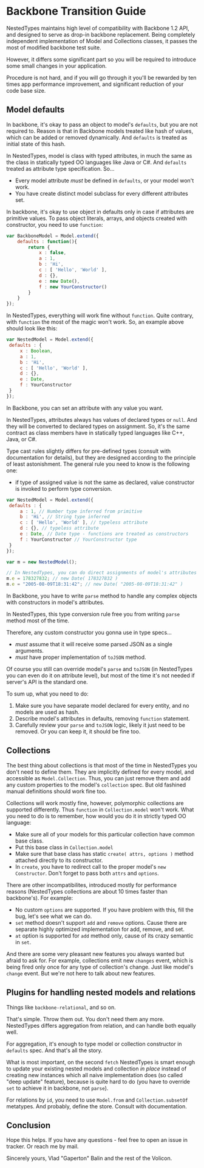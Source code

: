 # Backbone Transition Guide

NestedTypes maintains high level of compatibility with Backbone 1.2 API,
and designed to serve as drop-in backbone replacement. Being completely independent
implementation of Model and Collections classes, it passes the most of modified backbone
 test suite.
 
However, it differs some significant part so you will be required to introduce
some small changes in your application.

Procedure is not hard, and if you will go through it you'll be rewarded by ten times app 
performance improvement, and significant reduction of your code base size.

## Model defaults

In backbone, it's okay to pass an object to model's `defaults`, but you are not required to.
Reason is that in Backbone models treated like hash of values, which can be added or 
removed dynamically.
And `defaults` is treated as initial state of this hash.

In NestedTypes, model is class with typed attributes, in much the same as the class in 
statically typed OO languages like Java or C#. And `defaults` treated as attribute 
type specification. So... 

- Every model attribute *must* be defined in `defaults`, or your model won't work.
- You have create distinct model subclass for every different attributes set.  
 
In backbone, it's okay to use object in defaults only in case if attributes are primitive values.
To pass object literals, arrays, and objects created with constructor, you need to use `function`:

```javascript
var BackboneModel = Model.extend({
    defaults : function(){
        return {
            x : false,
            a : 1,
            b : 'Hi',
            c : [ 'Hello', 'World' ],
            d : {},
            e : new Date(),
            f : new YourConstructor()
        }
    }
});
```

In NestedTypes, everything will work fine without `function`. Quite contrary, with `function`
 the most of the magic won't work. So, an example above should look like this:

```javascript
var NestedModel = Model.extend({
 defaults : {
     x : Boolean,
     a : 1,
     b : 'Hi',
     c : [ 'Hello', 'World' ],
     d : {},
     e : Date,
     f : YourConstructor
 }
});
```

In Backbone, you can set an attribute with any value you want.

In NestedTypes, attributes always has values of declared types or `null`. And they will be
 converted to declared types on assignment. So, it's the same contract as class members
 have in statically typed languages like C++, Java, or C#.

Type cast rules slightly differs for pre-defined types (consult with documentation for details), but they are designed according to
 the principle of least astonishment.
The general rule you need to know is the following one:

- if type of assigned value is not the same as declared, value constructor is invoked
  to perform type conversion.
 
```javascript
var NestedModel = Model.extend({
 defaults : {
     a : 1, // Number type inferred from primitive
     b : 'Hi', // String type inferred 
     c : [ 'Hello', 'World' ], // typeless attribute
     d : {}, // typeless attribute
     e : Date, // Date type - functions are treated as constructors
     f : YourConstructor // YourConstructor type
 }
});

var m = new NestedModel();

// In NestedTypes, you can do direct assignments of model's attributes
m.e = 178327832; // new Date( 178327832 )
m.e = "2005-08-09T18:31:42"; // new Date( "2005-08-09T18:31:42" )
```

In Backbone, you have to write `parse` method to handle any complex objects with constructors
in model's attributes.

In NestedTypes, this type conversion rule free you from writing `parse` method 
most of the time.

Therefore, any custom constructor you gonna use in type specs...
- *must* assume that it will receive some parsed JSON as a single arguments.
- *must* have proper implementation of `toJSON` method.

Of course you still can override model's `parse` and `toJSON` (in NestedTypes you can 
even do it on attribute level), but most of the time it's not needed if server's 
API is the standard one.

To sum up, what you need to do:
1. Make sure you have separate model declared for every entity, and no models are used as hash.
2. Describe model's attributes in defaults, removing `function` statement. 
3. Carefully review your `parse` and `toJSON` logic, likely it just need to be removed.
    Or you can keep it, it should be fine too.

## Collections

The best thing about collections is that most of the time in NestedTypes you don't need to define them.
They are implicitly defined for every model, and accessible as `Model.Collection`. Thus,
you can just remove them and add any custom properties to the model's `collection` spec. But
old fashined manual definitions should work fine too. 

Collections will work mostly fine, however, polymorphic collections are supported differently.
Thus `function` in `Collection.model` won't work. What you need to do is to remember,
how would you do it in strictly typed OO language:
- Make sure all of your models for this particular collection have common base class.
- Put this base class in `Collection.model`
- Make sure that base class has static `create( attrs, options )` method attached directly to its constructor.
- In `create`, you have to redirect call to the proper model's `new Constructor`.
    Don't forget to pass both `attrs` and `options`.  

There are other incompatibilites, introduced mostly for performance reasons (NestedTypes
collections are about 10 times faster than backbone's). For example:
- No custom `options` are supported. If you have problem with this, fill the bug, 
    let's see what we can do.
- `set` method doesn't support `add` and `remove` options. Cause there are 
separate highly optimized implementation for add, remove, and set.
- `at` option is supported for `add` method only, cause of its crazy semantic in `set`.

And there are some very pleasant new features you always wanted but afraid to ask for. For example,
collections emit new `changes` event, which is being fired only once for any type of collection's change.
 Just like model's `change` event. But we're not here to talk about new features.
 
## Plugins for handling nested models and relations

Things like `backbone-relational`, and so on.
 
That's simple. Throw them out. You don't need them any more.
NestedTypes differs aggregation from relation, and can handle both equally well.

For aggregation, it's enough to type model or collection constructor in `defaults` spec.
And that's all the story.

What is most important, on the second `fetch` NestedTypes is smart enough to update your existing nested models and collection *in place*
instead of creating new instances which all naive implementation does
(so called "deep update" feature), because is quite hard to do (you have to override `set` to achieve it in backbone, not `parse`).

For relations by `id`, you need to use `Model.from` and `Collection.subsetOf` metatypes. 
And probably, define the store. Consult with documentation.

## Conclusion
 
Hope this helps. If you have any questions - feel free to open an issue in tracker. Or reach me
by mail.

Sincerely yours, Vlad "Gaperton" Balin and the rest of the Volicon.